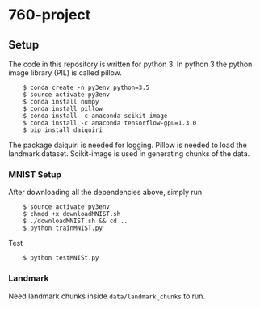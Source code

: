 # 760-project

## Setup

The code in this repository is written for python 3. In python 3 the python image library (PIL) is called pillow.

```
	$ conda create -n py3env python=3.5
	$ source activate py3env
	$ conda install numpy
 	$ conda install pillow
 	$ conda install -c anaconda scikit-image
 	$ conda install -c anaconda tensorflow-gpu=1.3.0
 	$ pip install daiquiri
```

The package daiquiri is needed for logging. Pillow is needed to load the landmark dataset. Scikit-image is used in 
generating chunks of the data.

### MNIST Setup

After downloading all the dependencies above, simply run

```
    $ source activate py3env
	$ chmod +x downloadMNIST.sh
	$ ./downloadMNIST.sh && cd ..
	$ python trainMNIST.py 
```

Test

```
	$ python testMNISt.py 
```

### Landmark

Need landmark chunks inside `data/landmark_chunks` to run.



